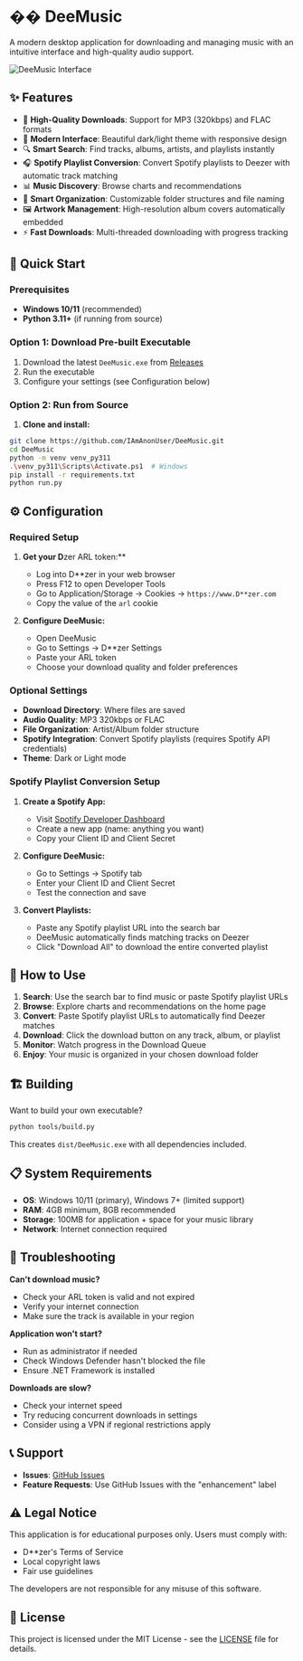 # �� DeeMusic

A modern desktop application for downloading and managing music with an intuitive interface and high-quality audio support.

![DeeMusic Interface](docs/screenshot.png)

## ✨ Features

- 🎵 **High-Quality Downloads**: Support for MP3 (320kbps) and FLAC formats
- 🎨 **Modern Interface**: Beautiful dark/light theme with responsive design
- 🔍 **Smart Search**: Find tracks, albums, artists, and playlists instantly
- 🎧 **Spotify Playlist Conversion**: Convert Spotify playlists to Deezer with automatic track matching
- 📊 **Music Discovery**: Browse charts and recommendations
- 📁 **Smart Organization**: Customizable folder structures and file naming
- 🖼️ **Artwork Management**: High-resolution album covers automatically embedded
- ⚡ **Fast Downloads**: Multi-threaded downloading with progress tracking

## 🚀 Quick Start

### Prerequisites
- **Windows 10/11** (recommended)
- **Python 3.11+** (if running from source)

### Option 1: Download Pre-built Executable
1. Download the latest `DeeMusic.exe` from [Releases](https://github.com/IAmAnonUser/DeeMusic/releases)
2. Run the executable
3. Configure your settings (see Configuration below)

### Option 2: Run from Source
1. **Clone and install:**
```bash
git clone https://github.com/IAmAnonUser/DeeMusic.git
cd DeeMusic
python -m venv venv_py311
.\venv_py311\Scripts\Activate.ps1  # Windows
pip install -r requirements.txt
python run.py
```

## ⚙️ Configuration

### Required Setup
1. **Get your D**zer ARL token:**
   - Log into D**zer in your web browser
   - Press F12 to open Developer Tools
   - Go to Application/Storage → Cookies → `https://www.D**zer.com`
   - Copy the value of the `arl` cookie

2. **Configure DeeMusic:**
   - Open DeeMusic
   - Go to Settings → D**zer Settings
   - Paste your ARL token
   - Choose your download quality and folder preferences

### Optional Settings
- **Download Directory**: Where files are saved
- **Audio Quality**: MP3 320kbps or FLAC
- **File Organization**: Artist/Album folder structure
- **Spotify Integration**: Convert Spotify playlists (requires Spotify API credentials)
- **Theme**: Dark or Light mode

### Spotify Playlist Conversion Setup
1. **Create a Spotify App:**
   - Visit [Spotify Developer Dashboard](https://developer.spotify.com/dashboard)
   - Create a new app (name: anything you want)
   - Copy your Client ID and Client Secret

2. **Configure DeeMusic:**
   - Go to Settings → Spotify tab
   - Enter your Client ID and Client Secret
   - Test the connection and save

3. **Convert Playlists:**
   - Paste any Spotify playlist URL into the search bar
   - DeeMusic automatically finds matching tracks on Deezer
   - Click "Download All" to download the entire converted playlist

## 🎯 How to Use

1. **Search**: Use the search bar to find music or paste Spotify playlist URLs
2. **Browse**: Explore charts and recommendations on the home page
3. **Convert**: Paste Spotify playlist URLs to automatically find Deezer matches
4. **Download**: Click the download button on any track, album, or playlist
5. **Monitor**: Watch progress in the Download Queue
6. **Enjoy**: Your music is organized in your chosen download folder

## 🏗️ Building

Want to build your own executable?

```bash
python tools/build.py
```

This creates `dist/DeeMusic.exe` with all dependencies included.

## 📋 System Requirements

- **OS**: Windows 10/11 (primary), Windows 7+ (limited support)
- **RAM**: 4GB minimum, 8GB recommended
- **Storage**: 100MB for application + space for your music library
- **Network**: Internet connection required

## 🐛 Troubleshooting

**Can't download music?**
- Check your ARL token is valid and not expired
- Verify your internet connection
- Make sure the track is available in your region

**Application won't start?**
- Run as administrator if needed
- Check Windows Defender hasn't blocked the file
- Ensure .NET Framework is installed

**Downloads are slow?**
- Check your internet speed
- Try reducing concurrent downloads in settings
- Consider using a VPN if regional restrictions apply

## 📞 Support

- **Issues**: [GitHub Issues](https://github.com/IAmAnonUser/DeeMusic/issues)
- **Feature Requests**: Use GitHub Issues with the "enhancement" label

## ⚠️ Legal Notice

This application is for educational purposes only. Users must comply with:
- D**zer's Terms of Service
- Local copyright laws
- Fair use guidelines

The developers are not responsible for any misuse of this software.

## 📄 License

This project is licensed under the MIT License - see the [LICENSE](LICENSE) file for details.


